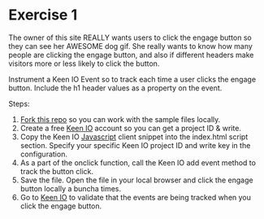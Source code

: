 Exercise 1
==========

The owner of this site REALLY wants users to click the engage button so they can see her AWESOME dog gif.
She really wants to know how many people are clicking the engage button, and also if different headers make visitors more or less likely to click the button.

Instrument a Keen IO Event so to track each time a user clicks the engage button. Include the h1 header values as a property on the event.

Steps:

1. [Fork this repo](https://help.github.com/articles/fork-a-repo) so you can work with the sample files locally. 
2. Create a free [Keen IO](https://www.keen.io) account so you can get a project ID & write.
3. Copy the Keen IO [Javascript](https://keen.io/docs/clients/javascript/usage-guide/) client snippet into the index.html script section. Specify your specific Keen IO project ID and write key in the configuration.
4. As a part of the onclick function, call the Keen IO add event method to track the button click.
5. Save the file. Open the file in your local browser and click the engage button locally a buncha times.
6. Go to [Keen IO](https://www.keen.io) to validate that the events are being tracked when you click the engage button.



